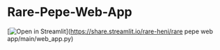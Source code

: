 # Rare-Pepe-Web-App

[![Open in Streamlit](https://static.streamlit.io/badges/streamlit_badge_black_white.svg)](https://share.streamlit.io/rare-heni/rare pepe web app/main/web_app.py)
